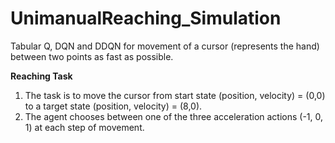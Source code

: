 # UnimanualReaching_Simulation
Tabular Q, DQN and DDQN for movement of a cursor (represents the hand) between two points as fast as possible. 

**Reaching Task**
1. The task is to move the cursor from start state (position, velocity) = (0,0) to a target state (position, velocity) = (8,0).
2. The agent chooses between one of the three acceleration actions  (-1, 0, 1) at each step of movement.






